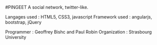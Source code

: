 #PINGEET
A social network, twitter-like.

Langages used : HTML5, CSS3, javascript
Framework used : angularjs, bootstrap, jQuery

Programmer : Geoffrey Bishc and Paul Robin
Organization : Strasbourg University

